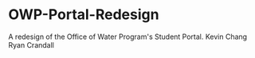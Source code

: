 # OWP-Portal-Redesign
A redesign of the Office of Water Program's Student Portal.
Kevin Chang
Ryan Crandall
